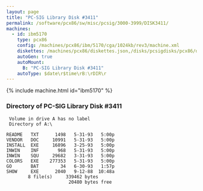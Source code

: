 ```yaml
---
layout: page
title: "PC-SIG Library Disk #3411"
permalink: /software/pcx86/sw/misc/pcsig/3000-3999/DISK3411/
machines:
  - id: ibm5170
    type: pcx86
    config: /machines/pcx86/ibm/5170/cga/1024kb/rev3/machine.xml
    diskettes: /machines/pcx86/diskettes.json,/disks/pcsigdisks/pcx86/diskettes.json
    autoGen: true
    autoMount:
      B: "PC-SIG Library Disk #3411"
    autoType: $date\r$time\rB:\rDIR\r
---
```


{% include machine.html id="ibm5170" %}

### Directory of PC-SIG Library Disk #3411

     Volume in drive A has no label
     Directory of A:\

    README   TXT      1498   5-31-93   5:00p
    VENDOR   DOC     10991   5-31-93   5:00p
    INSTALL  EXE     16896   3-25-93   5:00p
    INWIN    INF       968   5-31-93   5:00p
    INWIN    SQU     29682   3-31-93   5:00p
    COLORS   EXE    277353   5-31-93   5:00p
    GO       BAT        34   6-30-93   1:57p
    SHOW     EXE      2040   9-12-88  10:48a
            8 file(s)     339462 bytes
                           20480 bytes free
